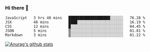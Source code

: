 ### Hi there 👋



<!--
**webB1an/webB1an** is a ✨ _special_ ✨ repository because its `README.md` (this file) appears on your GitHub profile.

Here are some ideas to get you started:

- 🔭 I’m currently working on ...
- 🌱 I’m currently learning ...
- 👯 I’m looking to collaborate on ...
- 🤔 I’m looking for help with ...
- 💬 Ask me about ...
- 📫 How to reach me: ...
- 😄 Pronouns: ...
- ⚡ Fun fact: ...
-->

<!--START_SECTION:waka-->
```text
JavaScript   3 hrs 40 mins   ███████████████████░░░░░░   76.28 % 
JSX          46 mins         ████░░░░░░░░░░░░░░░░░░░░░   16.19 % 
CSS          12 mins         █░░░░░░░░░░░░░░░░░░░░░░░░   04.45 % 
JSON         5 mins          ▒░░░░░░░░░░░░░░░░░░░░░░░░   01.81 % 
Markdown     3 mins          ▒░░░░░░░░░░░░░░░░░░░░░░░░   01.22 % 
```
<!--END_SECTION:waka-->


[![Anurag's github stats](https://github-readme-stats.vercel.app/api?username=webB1an&show_icons=true&theme=radical)](https://github.com/anuraghazra/github-readme-stats)

